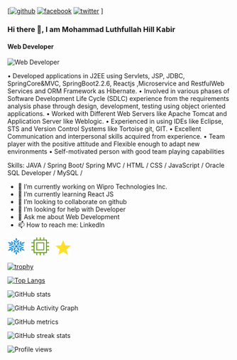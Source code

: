 [[<img src='https://cdn.jsdelivr.net/npm/simple-icons@3.0.1/icons/github.svg' alt='github' height='40'>](https://github.com/https://github.com/kabir1993)  [<img src='https://cdn.jsdelivr.net/npm/simple-icons@3.0.1/icons/facebook.svg' alt='facebook' height='40'>](https://www.facebook.com/https://www.facebook.com/kabir.ewu/)  [<img src='https://cdn.jsdelivr.net/npm/simple-icons@3.0.1/icons/twitter.svg' alt='twitter' height='40'>](https://twitter.com/kabir1993) ]

### Hi there 👋, I am Mohammad Luthfullah Hill Kabir
#### Web Developer
![Web Developer](https://scontent.fdac5-2.fna.fbcdn.net/v/t39.30808-6/296924072_1921839674691842_9154126247178859119_n.jpg?_nc_cat=101&ccb=1-7&_nc_sid=e3f864&_nc_ohc=GvZz7y8iEX8AX8u4DV8&_nc_ht=scontent.fdac5-2.fna&oh=00_AfAws_SQFVt7XkdNO1IYuOaTDH2HlaNLzxglvCSPDv_f_w&oe=64C079A4)

•	Developed applications in J2EE using Servlets, JSP, JDBC, SpringCore&MVC, SpringBoot2.2.6, Reactjs  ,Microservice and RestfulWeb Services and ORM Framework as Hibernate.
•	Involved in various phases of Software Development Life Cycle (SDLC) experience from the requirements analysis phase through design, development, testing using object oriented applications.
•	Worked with Different Web Servers like Apache Tomcat and Application Server like Weblogic. 
•	Experienced in using IDEs like Eclipse, STS and Version Control Systems like Tortoise git, GIT.
•	Excellent Communication and interpersonal skills acquired from experience. 
•	Team player with the positive attitude and Flexible enough to adapt new environments
•	Self-motivated person with good team playing capabilities


Skills: JAVA / Spring Boot/ Spring MVC / HTML / CSS / JavaScript / Oracle SQL Developer / MySQL / 

- 🔭 I’m currently working on Wipro Technologies Inc. 
- 🌱 I’m currently learning React JS 
- 👯 I’m looking to collaborate on github 
- 🤔 I’m looking for help with Developer 
- 💬 Ask me about Web Development 
- 📫 How to reach me: LinkedIn 



<a href='https://archiveprogram.github.com/'><img src='https://raw.githubusercontent.com/acervenky/animated-github-badges/master/assets/acbadge.gif' width='40' height='40'></a> <a href='https://docs.github.com/en/developers'><img src='https://raw.githubusercontent.com/acervenky/animated-github-badges/master/assets/devbadge.gif' width='40' height='40'></a> <a href='https://stars.github.com/'><img src='https://raw.githubusercontent.com/acervenky/animated-github-badges/master/assets/starbadge.gif' width='35' height='35'></a> 

[![trophy](https://github-profile-trophy.vercel.app/?username=https://github.com/kabir1993)](https://github.com/ryo-ma/github-profile-trophy)

[![Top Langs](https://github-readme-stats.vercel.app/api/top-langs/?username=https://github.com/kabir1993)](https://github.com/anuraghazra/github-readme-stats)

![GitHub stats](https://github-readme-stats.vercel.app/api?username=https://github.com/kabir1993&show_icons=true&count_private=true)  

![GitHub Activity Graph](https://activity-graph.herokuapp.com/graph?username=https://github.com/kabir1993)  

![GitHub metrics](https://metrics.lecoq.io/https://github.com/kabir1993)  

![GitHub streak stats](https://streak-stats.demolab.com/?user=https://github.com/kabir1993)  

![Profile views](https://gpvc.arturio.dev/https://github.com/kabir1993)  
